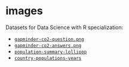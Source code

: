 # images

Datasets for Data Science with R specialization:

- [`gapminder-co2-question.png`](https://data-science-with-r.github.io/images/gapminder-co2-question.png)
- [`gapminder-co2-answers.png`](https://data-science-with-r.github.io/images/gapminder-co2-question.png)
- [`population-summary-lollipop`](https://data-science-with-r.github.io/images/population-summary-lollipop.png)
- [`country-populations-years`](https://data-science-with-r.github.io/images/country-populations-years.png)
